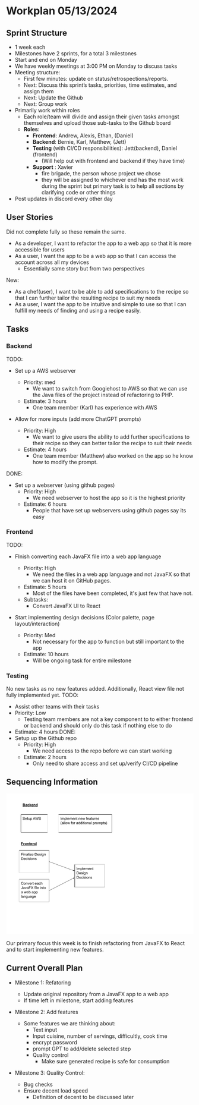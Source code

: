 # Workplan 05/13/2024


## Sprint Structure
- 1 week each
- Milestones have 2 sprints, for a total 3 milestones
- Start and end on Monday
- We have weekly meetings at 3:00 PM on Monday to discuss tasks
- Meeting structure:
  - First few minutes: update on status/retrospections/reports.
  - Next: Discuss this sprint’s tasks, priorities, time estimates, and assign them
  - Next: Update the Github
  - Next: Group work
- Primarily work within roles
  - Each role/team will divide and assign their given tasks amongst themselves and upload those sub-tasks to the Github board
  - **Roles**:
    - **Frontend**: Andrew, Alexis, Ethan, (Daniel)
    - **Backend**: Bernie, Karl, Matthew, (Jett)
    - **Testing** (with CI/CD responsibilities): Jett(backend), Daniel (frontend)
      - (Will help out with frontend and backend if they have time)
    - **Support** : Xavier
      - fire brigade, the person whose project we chose
      - they will be assigned to whichever end has the most work during the sprint but primary task is to help all sections by clarifying code or other things
- Post updates in discord every other day


## User Stories
Did not complete fully so these remain the same.
- As a developer, I want to refactor the app to a web app so that it is more accessible for users
- As a user, I want the app to be a web app so that I can access the account across all my devices
  - Essentially same story but from two perspectives

New:
- As a chef(user), I want to be able to add specifications to the recipe so that I can further tailor the resulting recipe to suit my needs
- As a user, I want the app to be intuitive and simple to use so that I can fulfill my needs of finding and using a recipe easily.

## Tasks
### Backend
TODO:
 - Set up a AWS webserver 
   - Priority: med
     - We want to switch from Googiehost to AWS so that we can use the Java files of the project instead of refactoring to PHP.
    - Estimate: 3 hours
      - One team member (Karl) has experience with AWS

 - Allow for more inputs (add more ChatGPT prompts)
    - Priority: High
        - We want to give users the ability to add further specifications to their recipe so they can better tailor the recipe to suit their needs
    - Estimate: 4 hours
        - One team member (Matthew) also worked on the app so he know how to modify the prompt.

DONE: 
- Set up a webserver (using github pages)
   - Priority: High
     - We need webserver to host the app so it is the highest priority
    - Estimate: 6 hours
      - People that have set up webservers using github pages say its easy 

### Frontend
TODO:
 - FInish converting each JavaFX file into a web app language
   - Priority: High
     - We need the files in a web app language and not JavaFX so that we can host it on GitHub pages.
    - Estimate: 5 hours
      - Most of the files have been completed, it's just few that have not.
    - Subtasks:
      - Convert JavaFX UI to React

 - Start implementing design decisions (Color palette, page layout/interaction)
    - Priority: Med
        - Not necessary for the app to function but still important to the app
    - Estimate: 10 hours
        - Will be ongoing task for entire milestone

### Testing
No new tasks as no new features added. Additionally, React view file not fully implemented yet.
TODO:
 - Assist other teams with their tasks
 - Priority: Low
   - Testing team members are not a key component to to either frontend or backend and should only do this task if nothing else to do 
  - Estimate: 4 hours
DONE:
 - Setup up the Github repo
     - Priority: High
        - We need access to the repo before we can start working
     - Estimate: 2 hours
        - Only need to share access and set up/verify CI/CD pipeline


## Sequencing Information
![Sequencing Information](https://github.com/CSE112-Team-10/Team10-PantryPals/blob/main/workplans/Sequencing-information-wk7.png "Sequencing Information")

Our primary focus this week is to finish refactoring from JavaFX to React and to start implementing new features.

## Current Overall Plan
 - Milestone 1: Refatoring
   - Update original repository from a JavaFX app to a web app
   - If time left in milestone, start adding features

- Milestone 2: Add features
  - Some features we are thinking about:
    - Text input
    - Input cuisine, number of servings, difficultly, cook time
    - encrypt password
    - prompt GPT to add/delete selected step
    - Quality control
      - Make sure generated recipe is safe for consumption

- Milestone 3: Quality Control:
  - Bug checks
  - Ensure decent load speed
    - Definition of decent to be discussed later
  
